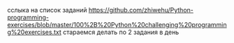 сслыка на список заданий
https://github.com/zhiwehu/Python-programming-exercises/blob/master/100%2B%20Python%20challenging%20programming%20exercises.txt
стараемся делать по 2 задания в день
